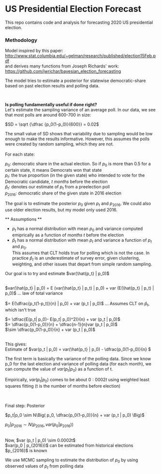# US Presidential Election Forecast

This repo contains code and analysis for forecasting 2020 US presidential election. 

### Methodology

Model inspired by this paper: http://www.stat.columbia.edu/~gelman/research/published/election15Feb.pdf
<br> and derives many functions from Joseph Richards' work: https://github.com/jwrichar/bayesian_election_forecasting

The model tries to estimate a posterior for statewise democratic-share based on past election results and polling data.

<br>

**Is polling fundamentally useful if done right?**<br>
Let's estimate the sampling variance of an average poll. In our data, we see that most polls are around 600-700 in size:

$SD = \sqrt {\dfrac {p_0(1-p_0)}{600}} = 0.02$

The small value of SD shows that variability due to sampling would be low enough to make the results informative. However, this assumes the polls were created by random sampling, which they are not.
<br><br>
For each state:

$p_0$: democratic share in the actual election. So if $p_0$ is more than 0.5 for a certain state, it means Democrats won that state <br>
$p_t$: the true proportion (in the given state) who intended to vote for the Democratic candidate, _t months_
before the election <br>
$\hat{p}_t$: denotes our estimate of $p_t$ from a preelection poll <br>
$p_{2016}$: democratic share of the given state in 2016 election

The goal is to estimate the posterior $p_0$ given $p_t$ and $p_{2016}$. We could also use older election results, but my model only used 2016.

** Assumptions **
 - $p_t$ has a normal distribution with mean $p_0$ and variance computed emiprically as a function of _months t_ before the election
 - $\hat{p}_t$ has a normal distribution with mean $p_t$ and variance a function of $p_t$ and $p_0$.<br>
 This assumes that CLT holds true for polling which is not the case. In practice $\hat{p}_t$ is an underestimate of survey error, given clustering, weighting, and other issues that depart from simple random sampling.
 
Our goal is to try and estimate $var(\hat{p_t}  | p_0)$<br><br>

$var(\hat{p_t} | p_0) = E (var(\hat{p_t} | p_t) | p_0) + var (E(\hat{p_t} | p_t) | p_0)$  ... law of total variance <br><br>
$= E(\dfrac{p_t(1-p_t)}{n} | p_0) + var (p_t | p_0)$      ... Assumes CLT on $\hat{p}_t$, which isn't true <br>

$= \dfrac{E(p_t| p_0)- E(p_t| p_0)^2)}{n} + var (p_t | p_0)$ <br>
$= \dfrac{p_0(1-p_0)}{n} + \dfrac{n-1}{n}var (p_t | p_0)$ <br>
$\sim \dfrac{p_0(1-p_0)}{n} + var (p_t | p_0)$ <br>

<br>
This gives:<br>
Estimate of $var(p_t | p_0) =  var(\hat{p_t} | p_0) -  \dfrac{p_0(1-p_0)}{n} $

The first term is basically the variance of the polling data. Since we know p_0 for the last election and variance of polling data (for each month), we can compute the value of $var(p_t | p_0)$ as a function of t.

Empirically, $var(p_t | p_0)$ comes to be about $0:0002t$ using weighted least squares fitting (t is the number of months before election)

<br><br>
Final step: Posterior

$p_t|p_0 \sim N\Big( p_0,  \dfrac{p_0(1-p_0)}{n} + var (p_t | p_0) \Big)$

$p_0 | p_{2016} \sim N\Big( p_{2016}, var(p_0 | p_{2016})\Big)$

<br>
Now, $var (p_t | p_0) \sim 0.0002t$ <br>
$var(p_0 | p_{2016})$ can be estimated from historical elections  <br>
$p_{2016}$ is known  <br>

We use MCMC sampling to estimate the distribution of $p_0$ by using observed values of $p_t$ from polling data
